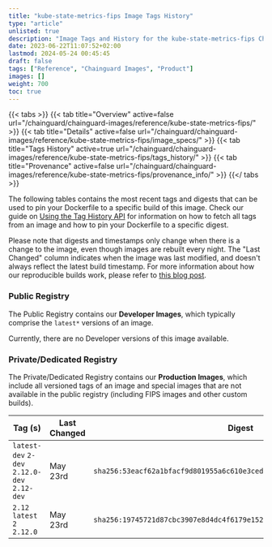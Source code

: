 ```yaml
---
title: "kube-state-metrics-fips Image Tags History"
type: "article"
unlisted: true
description: "Image Tags and History for the kube-state-metrics-fips Chainguard Image"
date: 2023-06-22T11:07:52+02:00
lastmod: 2024-05-24 00:45:45
draft: false
tags: ["Reference", "Chainguard Images", "Product"]
images: []
weight: 700
toc: true
---
```


{{< tabs >}}
{{< tab title="Overview" active=false url="/chainguard/chainguard-images/reference/kube-state-metrics-fips/" >}}
{{< tab title="Details" active=false url="/chainguard/chainguard-images/reference/kube-state-metrics-fips/image_specs/" >}}
{{< tab title="Tags History" active=true url="/chainguard/chainguard-images/reference/kube-state-metrics-fips/tags_history/" >}}
{{< tab title="Provenance" active=false url="/chainguard/chainguard-images/reference/kube-state-metrics-fips/provenance_info/" >}}
{{</ tabs >}}

The following tables contains the most recent tags and digests that can be used to pin your Dockerfile to a specific build of this image. Check our guide on [Using the Tag History API](/chainguard/chainguard-images/using-the-tag-history-api/) for information on how to fetch all tags from an image and how to pin your Dockerfile to a specific digest.

Please note that digests and timestamps only change when there is a change to the image, even though images are rebuilt every night. The "Last Changed" column indicates when the image was last modified, and doesn't always reflect the latest build timestamp. For more information about how our reproducible builds work, please refer to [this blog post](https://www.chainguard.dev/unchained/reproducing-chainguards-reproducible-image-builds).

### Public Registry
The Public Registry contains our **Developer Images**, which typically comprise the `latest*` versions of an image.

Currently, there are no Developer versions of this image available.

### Private/Dedicated Registry
The Private/Dedicated Registry contains our **Production Images**, which include all versioned tags of an image and special images that are not available in the public registry (including FIPS images and other custom builds).

| Tag (s)                                       | Last Changed | Digest                                                                    |
|-----------------------------------------------|--------------|---------------------------------------------------------------------------|
|  `latest-dev` `2-dev` `2.12.0-dev` `2.12-dev` | May 23rd     | `sha256:53eacf62a1bfacf9d801955a6c610e3ced32d6e7dc9125238cbe22a120c3b4e8` |
|  `2.12` `latest` `2` `2.12.0`                 | May 23rd     | `sha256:19745721d87cbc3907e8d4dc4f6179e152311b0667a36152b98edd7c36382b5a` |

